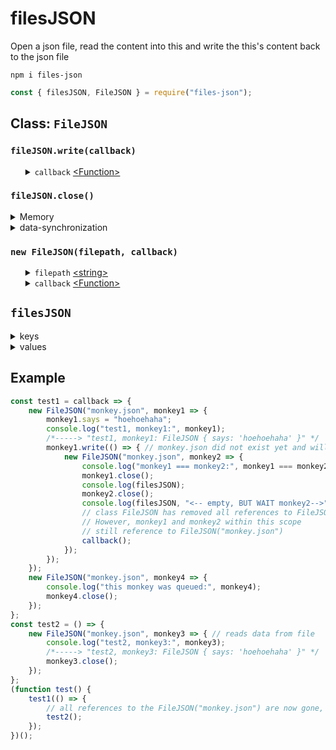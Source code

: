 # filesJSON
Open a json file, read the content into this and write the this's content back to the json file
<pre><code>npm i files-json</code></pre>

```javascript
const { filesJSON, FileJSON } = require("files-json");
```
<h2>Class: <code>FileJSON</code></h2>
<h3><code>fileJSON.write(callback)</code></h3>
<ul>
	<details>
		<summary>
			<code>callback</code> <a href="https://developer.mozilla.org/en-US/docs/Web/JavaScript/Reference/Global_Objects/Function">&lt;Function&gt;</a>
		</summary>
		<ul>
		<details>
			<summary>
				<code>err</code> <a href="https://developer.mozilla.org/en-US/docs/Web/JavaScript/Data_structures#Null_type">&lt;Null&gt;</a> | <a href="https://developer.mozilla.org/en-US/docs/Web/JavaScript/Reference/Global_Objects/Error">&lt;Error&gt;</a>
			</summary>
			Is an error in case <a href="https://nodejs.org/dist/latest-v12.x/docs/api/fs.html#fs_fs_writefile_file_data_options_callback">fs.writeFile()</a> had failed.
		</details>
	</ul>
	The <code>callback</code> will be executed after the content from <code>fileJSON</code> has been passed through <a href="https://developer.mozilla.org/en-US/docs/Web/JavaScript/Reference/Global_Objects/JSON/stringify">JSON.stringify()</a> and the string has been written into the json file at the <code>filepath</code>. In case the json file does not exist the file will be created. Prototype method and prototype properties will never be pasred by <a href="https://developer.mozilla.org/en-US/docs/Web/JavaScript/Reference/Global_Objects/JSON/stringify">JSON.stringify()</a> and therefore are never written into the json file. This allows developers to create a self implemented class that can extend from the <code>FilesJSON</code> class and make new methods dedicated to a particular configuration file.
	</details>
</ul>
<h3><code>fileJSON.close()</code></h3>
<details>
	<summary>Memory</summary>
	In case the <code>fileJSON</code> is not closed be aware of abundant memory usage because objects are being stored and not used. When the number of connections to a <code>fileJSON</code> at a particular <code>filepath</code> have reached 0 then the <code>fileJSON</code> will be removed from the internal <a href="https://developer.mozilla.org/en-US/docs/Web/JavaScript/Data_structures#Keyed_collections_Maps_Sets_WeakMaps_WeakSets">Map</a>.
</details>
<details>
	<summary>data-synchronization</summary>
	If a json file at that particular <code>filepath</code> is actively opened in a <code>fileJSON</code> object and if the content of that json file at that particular <code>filepath</code> had been modified outside of the <code>fileJSON</code> object these modifications do not reflect back to the <code>fileJSON</code> object. Therefore when a <code>fileJSON</code> had not been closed when it was not used anymore data may be out of sync. However if the particular json file is never modified outside of the <code>fileJSON</code> object, there is nothing to worry about.
</details>
<h3><code>new FileJSON(filepath, callback)</code></h3>
<ul>
	<details>
		<summary>
			<code>filepath</code> <a href="https://developer.mozilla.org/en-US/docs/Web/JavaScript/Data_structures#String_type">&lt;string&gt;</a>
		</summary>
		The <code>filepath</code> will be added to the <code>filesJSON</code> object. 
	</details>
	<details>
		<summary>
			<code>callback</code> <a href="https://developer.mozilla.org/en-US/docs/Web/JavaScript/Reference/Global_Objects/Function">&lt;Function&gt;</a>
		</summary>
		<ul>
			<details>
				<summary>
					<code>fileJSON</code> <a href="https://developer.mozilla.org/en-US/docs/Web/JavaScript/Reference/Global_Objects/Object">&lt;object&gt;</a>
				</summary>
				In case the json file at the <code>filepath</code> exists the content will be passed through <a href="https://developer.mozilla.org/en-US/docs/Web/JavaScript/Reference/Global_Objects/JSON/parse">JSON.parse()</a> and the object created from parsing will be extended by the <code>FileJSON</code> class and then it becomes the <code>fileJSON</code> which is passed over by the <code>callback</code>. In case the json file at the <code>filepath</code> was already opened, that <code>fileJSON</code> be be passed over by the <code>callback</code>. In case the json file did not exist a empty <code>fileJSON</code> will be passed over by the <code>callback</code>.
			</details>
		</ul>
		The callback will be executed when the internal <code>fileJSON</code> has finished creating the <code>fileJSON</code>.
	</details>
</ul>
<h2><code>filesJSON</code></h2>
<details>
	<summary>keys</summary>
	The <code>filepath</code>
</details>
<details>
	<summary>values</summary>
	The <code>fileJSON</code> created from <code>new FileJSON()</code>.
</details>
<h2>Example</h2>

```javascript
const test1 = callback => {
	new FileJSON("monkey.json", monkey1 => {
		monkey1.says = "hoehoehaha";
		console.log("test1, monkey1:", monkey1); 
		/*-----> "test1, monkey1: FileJSON { says: 'hoehoehaha' }" */
		monkey1.write(() => { // monkey.json did not exist yet and will be created
			new FileJSON("monkey.json", monkey2 => {
				console.log("monkey1 === monkey2:", monkey1 === monkey2);
				monkey1.close();
				console.log(filesJSON);
				monkey2.close();
				console.log(filesJSON, "<-- empty, BUT WAIT monkey2-->", monkey2);
				// class FileJSON has removed all references to FileJSON("monkey.json")
				// However, monkey1 and monkey2 within this scope 
				// still reference to FileJSON("monkey.json")
				callback();
			});
		});
	});
	new FileJSON("monkey.json", monkey4 => {
		console.log("this monkey was queued:", monkey4);
		monkey4.close();
	});
};
const test2 = () => {
	new FileJSON("monkey.json", monkey3 => { // reads data from file
		console.log("test2, monkey3:", monkey3);
		/*-----> "test2, monkey3: FileJSON { says: 'hoehoehaha' }" */
		monkey3.close();
	});
};
(function test() {
	test1(() => {
		// all references to the FileJSON("monkey.json") are now gone, it is garbage collected
		test2();
	});
})();
```
